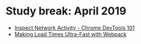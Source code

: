 # Study break: April 2019

- [Inspect Network Activity - Chrome DevTools 101](https://www.youtube.com/watch?v=e1gAyQuIFQo)
- [Making Load Times Ultra-Fast with Webpack](https://www.youtube.com/watch?v=mVFK-hvcyBs)
